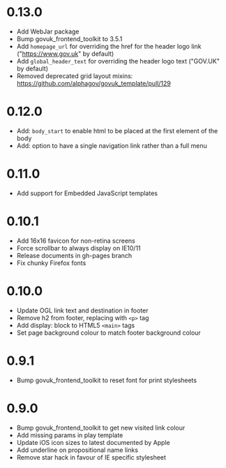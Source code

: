 # 0.13.0

- Add WebJar package
- Bump govuk_frontend_toolkit to 3.5.1
- Add `homepage_url` for overriding the href for the header logo link ("https://www.gov.uk" by default)
- Add `global_header_text` for overriding the header logo text ("GOV.UK" by default)
- Removed deprecated grid layout mixins: https://github.com/alphagov/govuk_template/pull/129

# 0.12.0

- Add: `body_start` to enable html to be placed at the first element of the body
- Add: option to have a single navigation link rather than a full menu

# 0.11.0

- Add support for Embedded JavaScript templates

# 0.10.1

- Add 16x16 favicon for non-retina screens
- Force scrollbar to always display on IE10/11
- Release documents in gh-pages branch
- Fix chunky Firefox fonts

# 0.10.0

- Update OGL link text and destination in footer
- Remove h2 from footer, replacing with `<p>` tag
- Add display: block to HTML5 `<main>` tags
- Set page background colour to match footer background colour

# 0.9.1

- Bump govuk_frontend_toolkit to reset font for print stylesheets

# 0.9.0

- Bump govuk_frontend_toolkit to get new visited link colour
- Add missing params in play template
- Update iOS icon sizes to latest documented by Apple
- Add underline on propositional name links
- Remove star hack in favour of IE specific stylesheet
